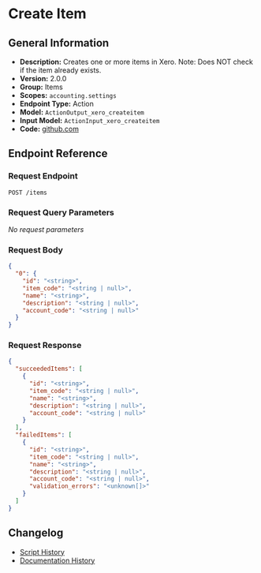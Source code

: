 <!-- BEGIN GENERATED CONTENT -->
# Create Item

## General Information

- **Description:** Creates one or more items in Xero.
Note: Does NOT check if the item already exists.
- **Version:** 2.0.0
- **Group:** Items
- **Scopes:** `accounting.settings`
- **Endpoint Type:** Action
- **Model:** `ActionOutput_xero_createitem`
- **Input Model:** `ActionInput_xero_createitem`
- **Code:** [github.com](https://github.com/NangoHQ/integration-templates/tree/main/integrations/xero/actions/create-item.ts)


## Endpoint Reference

### Request Endpoint

`POST /items`

### Request Query Parameters

_No request parameters_

### Request Body

```json
{
  "0": {
    "id": "<string>",
    "item_code": "<string | null>",
    "name": "<string>",
    "description": "<string | null>",
    "account_code": "<string | null>"
  }
}
```

### Request Response

```json
{
  "succeededItems": [
    {
      "id": "<string>",
      "item_code": "<string | null>",
      "name": "<string>",
      "description": "<string | null>",
      "account_code": "<string | null>"
    }
  ],
  "failedItems": [
    {
      "id": "<string>",
      "item_code": "<string | null>",
      "name": "<string>",
      "description": "<string | null>",
      "account_code": "<string | null>",
      "validation_errors": "<unknown[]>"
    }
  ]
}
```

## Changelog

- [Script History](https://github.com/NangoHQ/integration-templates/commits/main/integrations/xero/actions/create-item.ts)
- [Documentation History](https://github.com/NangoHQ/integration-templates/commits/main/integrations/xero/actions/create-item.md)

<!-- END  GENERATED CONTENT -->

